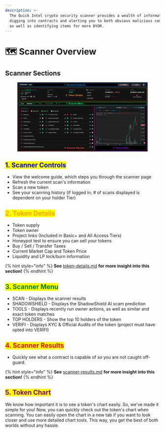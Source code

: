 ```yaml
---
description: >-
  The Quick Intel crypto security scanner provides a wealth of information
  digging into contracts and alerting you to both obvious malicious components
  as well as identifying items for more DYOR.
---
```


# 🗺️ Scanner Overview

## Scanner Sections

<figure><img src="../../.gitbook/assets/Scanner_Sections.png" alt=""><figcaption></figcaption></figure>

## <mark style="color:blue;">1. Scanner Controls</mark>

* View the welcome guide, which steps you through the scanner page
* Refresh the current scan's information
* Scan a new token
* See your scanning history (if logged in; # of scans displayed is dependent on your holder Tier)



## <mark style="color:orange;">2. Token Details</mark>

* Token supply
* Token owner
* Project links (Included in Basic+ and All Access Tiers)
* Honeypot test to ensure you can sell your tokens
* Buy / Sell / Transfer Taxes
* Current Market Cap and Token Price
* Liquidity and LP lock/burn information

{% hint style="info" %}
**See** [token-details.md](token-details.md "mention") **for more insight into this section!**
{% endhint %}



## <mark style="color:green;">3. Scanner Menu</mark>

* SCAN - Displays the scanner results
* SHADOWSHIELD - Displays the ShadowShield AI scam prediction
* TOOLS - Displays recently run owner actions, as well as similar and exact token matches
* TOP HOLDERS - Show the top 10 holders of the token
* VERIFI - Displays KYC & Official Audits of the token (project must have opted into VERIFI)



## <mark style="color:red;">4. Scanner Results</mark>

* Quickly see what a contract is capable of so you are not caught off-guard.

{% hint style="info" %}
**See** [scanner-results.md](scanner-results.md "mention") **for more insight into this section!**
{% endhint %}



## <mark style="color:purple;">5. Token Chart</mark>

We know how important it is to see a token's chart easily. So, we've made it simple for you! Now, you can quickly check out the token's chart when scanning. You can easily open the chart in a new tab if you want to look closer and use more detailed chart tools. This way, you get the best of both worlds without any hassle.
